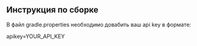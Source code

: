 ## Инструкция по сборке

В файл gradle.properties необходимо довабить ваш api key в формате:

apikey=YOUR_API_KEY
